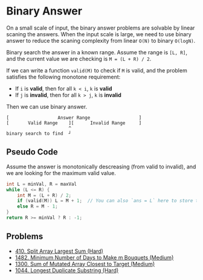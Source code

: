 # Binary Answer

On a small scale of input, the binary answer problems are solvable by linear scaning the answers. When the input scale is large, we need to use binary answer to reduce the scaning complexity from linear `O(N)` to binary `O(logN)`.

Binary search the answer in a known range. Assume the range is `[L, R]`, and the current value we are checking is `M = (L + R) / 2`.

If we can write a function `valid(M)` to check if `M` is valid, and the problem satisfies the following monotone requirement:

* If `i` is **valid**, then for all `k < i`, `k` is **valid**
* If `j` is **invalid**, then for all `k > j`, `k` is **invalid**

Then we can use binary answer.

```text
[                  Answer Range                  ]
[       Valid Range    ][      Invalid Range     ]
                       ^
binary search to find  ┘
```

## Pseudo Code

Assume the answer is monotonically descreasing \(from valid to invalid\), and we are looking for the maximum valid value.

```cpp
int L = minVal, R = maxVal
while (L <= R) {
    int M = (L + R) / 2;
    if (valid(M)) L = M + 1;  // You can also `ans = L` here to store the answer
    else R = M - 1;
}
return R >= minVal ? R : -1;
```

## Problems

* [410. Split Array Largest Sum \(Hard\)](https://leetcode.com/problems/split-array-largest-sum/)
* [1482. Minimum Number of Days to Make m Bouquets \(Medium\)](https://leetcode.com/problems/minimum-number-of-days-to-make-m-bouquets/)
* [1300. Sum of Mutated Array Closest to Target \(Medium\)](https://leetcode.com/problems/sum-of-mutated-array-closest-to-target/)
* [1044. Longest Duplicate Substring \(Hard\)](https://leetcode.com/problems/longest-duplicate-substring/)

